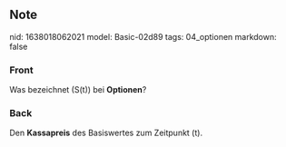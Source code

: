 ## Note
nid: 1638018062021
model: Basic-02d89
tags: 04_optionen
markdown: false

### Front
Was bezeichnet \(S(t)\) bei <b>Optionen</b>?

### Back
Den <b>Kassapreis</b> des Basiswertes zum Zeitpunkt \(t\).
